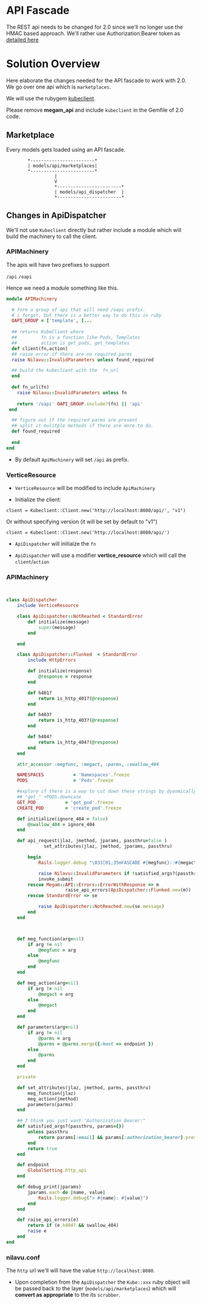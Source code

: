 # API Fascade

The REST api needs to be changed for 2.0 since we'll no longer use the HMAC based approach. We'll rather use Authorization:Bearer token as [detailed here](https://github.com/megamsys/verticedev/blob/master/proposals/02-multitenant-authentication.md)

# Solution Overview

Here elaborate the changes needed for the API fascade to work with 2.0. We go over one api which is `marketplaces`.

We will use the rubygem [kubeclient](https://github.com/abonas/kubeclient). 

Please remove **megam_api** and include `kubeclient` in the Gemfile of 2.0 code.

## Marketplace 

Every models gets loaded using an API fascade.

            *------------------------*
            | models/api/marketplaces|
            *------------------------*
                      |
                      V
                      *------------------------*
                      | models/api_dispatcher  |
                      *------------------------*

## Changes in ApiDispatcher

We'll not use `Kubeclient` directly but rather include a module which will build the machinery to call the client. 

### APIMachinery 

The apis will have two prefixes to support

`/api`
`/oapi`

Hence we need a module something like this.

```ruby
module APIMachinery

  # form a group of api that will need /oapi prefix.
  # i forgot, but there is a better way to do this in ruby
  OAPI_GROUP = ['template', ]...
  
  ## returns KubeClient where 
  ##         fn is a function like Pods, Templates
  ##         action is get_pods, get_templates
  def client(fn,action)
  ## raise error if there are no required parms
  raise Nilavu::InvalidParameters unless found_required

  ## build the kubeclient with the  fn_url
  end
  
  def fn_url(fn)
    raise Nilavu::InvalidParameters unless fn
    
    return '/oapi' OAPI_GROUP.include?(fn) || 'api'
 end

  ## figure out if the required parms are present 
  ## split it mulitple methods if there are more to do.
  def found_required
    
  end
end


```


- By default `ApiMachinery` will set `/api` as prefix.

### VerticeResource

- `VerticeResource` will be modified to include `ApiMachinery`

- Initialize the client:

```
client = Kubeclient::Client.new('http://localhost:8080/api/', "v1")

```

Or without specifying version (it will be set by default to "v1")

```
client = Kubeclient::Client.new('http://localhost:8080/api/')

```

- `ApiDispatcher` will initialze the `fn`

- `ApiDispatcher` will use a modifier **vertice_resource** which will call the `client`/`action`


### APIMachinery 


```ruby


class ApiDispatcher
    include VerticeResource

    class ApiDispatcher::NotReached < StandardError
        def initialize(message)
            super(message)
        end

    end

    class ApiDispatcher::Flunked  < StandardError
        include HttpErrors

        def initialize(response)
            @response = response
        end

        def h401?
            return is_http_401?(@response)
        end

        def h403?
            return is_http_403?(@response)
        end

        def h404?
            return is_http_404?(@response)
        end
    end

    attr_accessor :megfunc, :megact, :parms, :swallow_404

    NAMESPACES           = 'Namespaces'.freeze
    PODS                 = 'Pods'.freeze

    #explore if there is a way to cut down these strings by dyanmically figuring out from
    ## "get_" +PODS.downcase
    GET_POD           = 'get_pod'.freeze
    CREATE_POD        = 'create_pod'.freeze

    def initialize(ignore_404 = false)
        @swallow_404 = ignore_404
    end

    def api_request(jlaz, jmethod, jparams, passthru=false )
              set_attributes(jlaz, jmethod, jparams, passthru)

        begin
            Rails.logger.debug "\033[01;35mFASCADE #{megfunc}::#{megact} \33[0;34m"

            raise Nilavu::InvalidParameters if !satisfied_args?(passthru, jparams)
            invoke_submit
        rescue Megam::API::Errors::ErrorWithResponse => m
                      raise_api_errors(ApiDispatcher::Flunked.new(m))
        rescue StandardError => se

            raise ApiDispatcher::NotReached.new(se.message)
        end
    end



    def meg_function(arg=nil)
        if arg != nil
            @megfunc = arg
        else
            @megfunc
        end
    end

    def meg_action(arg=nil)
        if arg != nil
            @megact = arg
        else
            @megact
        end
    end

    def parameters(arg=nil)
        if arg != nil
            @parms = arg
            @parms = @parms.merge({:host => endpoint })
        else
            @parms
        end
    end

    private

    def set_attributes(jlaz, jmethod, parms, passthru)
        meg_function(jlaz)
        meg_action(jmethod)
        parameters(parms)
    end

    ## I think you just want "Authorization Bearer:"
    def satisfied_args?(passthru, params={})
        unless passthru
            return params[:email] && params[:authorization_bearer].present?
        end
        return true
    end

    def endpoint
        GlobalSetting.http_api
    end

    def debug_print(jparams)
        jparams.each do |name, value|
            Rails.logger.debug("> #{name}: #{value}")
        end
    end

    def raise_api_errors(e)
        return if (e.h404? && swallow_404)
        raise e
    end
end
```

### nilavu.conf

The `http` url we'll will have the value `http://localhost:8080`.


- Upon completion from the `ApiDispatcher` the `Kube::xxx` ruby object will be passed back to the layer (`models/api/marketplaces`) which will **convert as appropriate** to the its `scrubber`.

